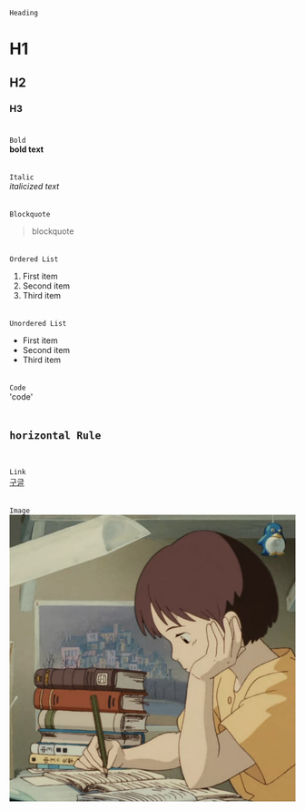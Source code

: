 `Heading`
# H1
## H2
### H3 </br></br>

`Bold` </br> 
**bold text** </br></br>

`Italic` </br> 
*italicized text* </br></br>

`Blockquote` </br> 
> blockquote

</br> `Ordered List`
1. First item
2. Second item
3. Third item </br></br> 

`Unordered List`
- First item
- Second item
- Third item </br></br> 

`Code` </br>
'code' </br></br> 

`horizontal Rule` </br></br> 
---

`Link` </br>
[구글](https://www.google.com) </br> </br> 

`Image` </br> 
![프로필](02_Profile_Image.jpg)